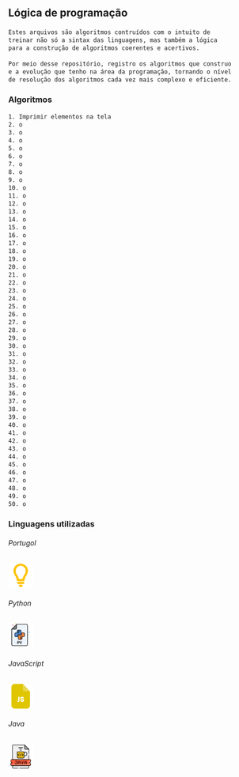 ## Lógica de programação
    Estes arquivos são algoritmos contruídos com o intuito de
    treinar não só a sintax das linguagens, mas também a lógica
    para a construção de algoritmos coerentes e acertivos.

    Por meio desse repositório, registro os algoritmos que construo
    e a evolução que tenho na área da programação, tornando o nível
    de resolução dos algoritmos cada vez mais complexo e eficiente.

### Algoritmos

    1. Imprimir elementos na tela
    2. o
    3. o
    4. o
    5. o
    6. o
    7. o
    8. o
    9. o
    10. o
    11. o
    12. o
    13. o
    14. o
    15. o
    16. o
    17. o
    18. o
    19. o
    20. o
    21. o
    22. o
    23. o
    24. o
    25. o
    26. o
    27. o
    28. o
    29. o
    30. o
    31. o
    32. o
    33. o
    34. o
    35. o
    36. o
    37. o
    38. o
    39. o
    40. o
    41. o
    42. o
    43. o
    44. o
    45. o
    46. o
    47. o
    48. o
    49. o
    50. o

### Linguagens utilizadas

###### Portugol
<img src="/assets/Portugol-Icon.png" width="50px">

<br>

###### Python
<img src="/assets/Python-File.png" width="50px">

<br>

###### JavaScript
<img src="/assets/Javascript-File.png" width="50px">

<br>

###### Java
<img src="/assets/Java-File.png" width="50px">
